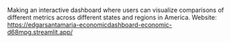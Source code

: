 Making an interactive dashboard where users can visualize comparisons of different metrics across different states and regions in America.
Website: https://edgarsantamaria-economicdashboard-economic-d68mpg.streamlit.app/

